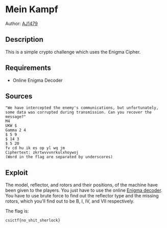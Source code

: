 # Mein Kampf

Author: [AJ1479](https://github.com/AJ1479)

## Description

This is a simple crypto challenge which uses the Enigma Cipher.

## Requirements

- Online Enigma Decoder

## Sources

```
"We have intercepted the enemy's communications, but unfortunately, some data was corrupted during transmission. Can you recover the message?"  
M4 
UKW $
Gamma 2 4 
$ 5 9 
$ 14 3 
$ 5 20 
fv cd hu ik es op yl wq jm
Ciphertext: zkrtwvvvnrkulxhoywoj
(Word in the flag are separated by underscores)
```

## Exploit

The model, reflector, and rotors and their positions, of the machine have been given to the players. You just have to use the online [Enigma decoder](https://cryptii.com/pipes/enigma-machine). You have to use brute force to find out the reflector type and the missing rotors, which you'll find out to be B, I, IV, and VII respectively. 
<br /> 

The flag is:

```
csictf{no_shit_sherlock}
```